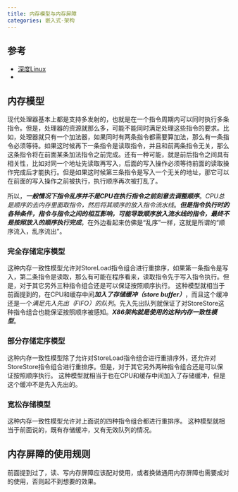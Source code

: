 ```yaml
---
title: 内存模型与内存屏障
categories: 嵌入式-架构
---
```

## 参考
- [深度Linux](https://mp.weixin.qq.com/s/Qi3XSCCgZplm8yY5uDfvAw)
- 

## 内存模型
现代处理器基本上都是支持多发射的，也就是在一个指令周期内可以同时执行多条指令。但是，处理器的资源就那么多，可能不能同时满足处理这些指令的要求。比如，处理器就只有一个加法器，如果同时有两条指令都需要算加法，那么有一条指令必须等待。如果这时候再下一条指令是读取指令，并且和前两条指令无关，那么这条指令将在前面某条加法指令之前完成。还有一种可能，就是前后指令之间具有相关性，比如对同一个地址先读取再写入，后面的写入操作必须等待前面的读取操作完成后才能执行。但是如果这时候第三条指令是写入一个无关的地址，那它可以在前面的写入操作之前被执行，执行顺序再次被打乱了。

所以，***一般情况下指令乱序并不是CPU在执行指令之前刻意去调整顺序***。*CPU总是顺序的去内存里面取指令，然后将其顺序的放入指令流水线*。***但是指令执行时的各种条件，指令与指令之间的相互影响，可能导致顺序放入流水线的指令，最终不是按照放入的顺序执行完成***，在外边看起来仿佛是“乱序”一样，这就是所谓的“顺序流入，乱序流出”。

### 完全存储定序模型
这种内存一致性模型允许对StoreLoad指令组合进行重排序，如果第一条指令是写入，第二条指令是读取，那么有可能在程序看来，读取指令先于写入指令执行。但是，对于其它另外三种指令组合还是可以保证按照顺序执行。
这种模型就相当于前面提到的，在CPU和缓存中间***加入了存储缓冲（store buffer）***，而且这个缓冲还是一个*满足先入先出（FIFO）的队列*。先入先出队列就保证了对StoreStore这种指令组合也能保证按照顺序被感知。***X86架构就是使用的这种内存一致性模型***。

### 部分存储定序模型
这种内存一致性模型除了允许对StoreLoad指令组合进行重排序外，还允许对StoreStore指令组合进行重排序。但是，对于其它另外两种指令组合还是可以保证按照顺序执行。
这种模型就相当于也在CPU和缓存中间加入了存储缓冲，但是这个缓冲不是先入先出的。

### 宽松存储模型
这种内存一致性模型允许对上面说的四种指令组合都进行重排序。
这种模型就相当于前面说的，既有存储缓冲，又有无效队列的情况。

## 内存屏障的使用规则
前面提到过了，读、写内存屏障应该配对使用，或者换做通用内存屏障也需要成对的使用，否则起不到想要的效果。